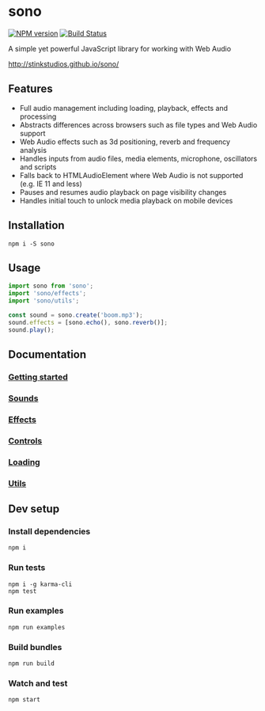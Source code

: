 # sono

[![NPM version](https://badge.fury.io/js/sono.svg)](http://badge.fury.io/js/sono) [![Build Status](https://travis-ci.org/Stinkstudios/sono.svg?branch=master)](https://travis-ci.org/Stinkstudios/sono)

A simple yet powerful JavaScript library for working with Web Audio

<http://stinkstudios.github.io/sono/>

## Features

* Full audio management including loading, playback, effects and processing
* Abstracts differences across browsers such as file types and Web Audio support
* Web Audio effects such as 3d positioning, reverb and frequency analysis
* Handles inputs from audio files, media elements, microphone, oscillators and scripts
* Falls back to HTMLAudioElement where Web Audio is not supported (e.g. IE 11 and less)
* Pauses and resumes audio playback on page visibility changes
* Handles initial touch to unlock media playback on mobile devices

## Installation

```shell
npm i -S sono
```

## Usage

```javascript
import sono from 'sono';
import 'sono/effects';
import 'sono/utils';

const sound = sono.create('boom.mp3');
sound.effects = [sono.echo(), sono.reverb()];
sound.play();
```

## Documentation

### [Getting started](docs/getting-started.md)

### [Sounds](docs/sounds.md)

### [Effects](docs/effects.md)

### [Controls](docs/controls.md)

### [Loading](docs/loading.md)

### [Utils](docs/utils.md)

## Dev setup

### Install dependencies

```shell
npm i
```

### Run tests

```shell
npm i -g karma-cli
npm test
```

### Run examples

```shell
npm run examples
```

### Build bundles

```shell
npm run build
```

### Watch and test

```shell
npm start
```
